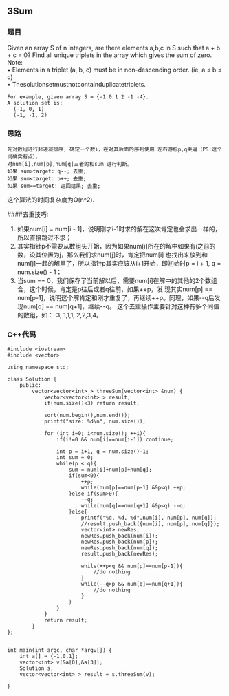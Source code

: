 ## 3Sum

### 题目
Given an array S of n integers, are there elements a,b,c in S such that a + b + c = 0? Find all unique triplets in the array which gives the sum of zero.  Note:  • Elements in a triplet (a, b, c) must be in non-descending order. (ie, a ≤ b ≤ c)   
• Thesolutionsetmustnotcontainduplicatetriplets. 

``` For example, given array S = {-1 0 1 2 -1 -4}.  A solution set is:  (-1, 0, 1)  (-1, -1, 2)
```

### 思路

```
先对数组进行非递减排序, 确定一个数i，在对其后面的序列使用 左右游标p,q夹逼（PS:这个词确实有点）。  
对num[i],num[p],num[q]三者的和sum 进行判断。   
如果 sum>target: q--; 去重;  
如果 sum<target: p++; 去重;  
如果 sum==target: 返回结果; 去重;  
```

这个算法的时间复杂度为O(n^2).

####去重技巧:

1. 如果num[i] = num[i - 1]，说明刚才i-1时求的解在这次肯定也会求出一样的，所以直接跳过不求；
2. 其实指针p不需要从数组头开始，因为如果num[i]所在的解中如果有i之前的数，设其位置为j，那么我们求num[j]时，肯定把num[i]
    也找出来放到和num[j]一起的解里了，所以指针p其实应该从i+1开始，即初始时p = i + 1, q = num.size() - 1；
3. 当sum == 0，我们保存了当前解以后，需要num[i]在解中的其他的2个数组合，这个时候，肯定是p往后或者q往前，如果++p，发
    现其实num[p] == num[p-1]，说明这个解肯定和刚才重复了，再继续++p。同理，如果--q后发现num[q] == num[q+1]，继续--q。
    这个去重操作主要针对这种有多个同值的数组，如：-3, 1,1,1, 2,2,3,4。

### C++代码

```
#include <iostream>
#include <vector>

using namespace std;

class Solution {
	public:
		vector<vector<int> > threeSum(vector<int> &num) {
			vector<vector<int> > result;
			if(num.size()<3) return result;
			
			sort(num.begin(),num.end());
			printf("size: %d\n", num.size());
			
			for (int i=0; i<num.size(); ++i){
				if(i!=0 && num[i]==num[i-1]) continue;
				
				int p = i+1, q = num.size()-1;
				int sum = 0;
				while(p < q){
					sum = num[i]+num[p]+num[q];
					if(sum<0){
						++p;
						while(num[p]==num[p-1] &&p<q) ++p;
					}else if(sum>0){
						--q;
						while(num[q]==num[q+1] &&p<q) --q;
					}else{
						printf("%d, %d, %d",num[i], num[p], num[q]);
						//result.push_back({num[i], num[p], num[q]});
						vector<int> newRes;  
						newRes.push_back(num[i]);  
						newRes.push_back(num[p]);  
						newRes.push_back(num[q]);    
						result.push_back(newRes); 
						
						while(++p<q && num[p]==num[p-1]){
							//do nothing
						}
						while(--q>p && num[q]==num[q+1]){
							//do nothing
						}
					}
				}
			}
			return result;
		}
};


int main(int argc, char *argv[]) {
	int a[] = {-1,0,1};
	vector<int> v(&a[0],&a[3]);
	Solution s;
	vector<vector<int> > result = s.threeSum(v);
	
}
```